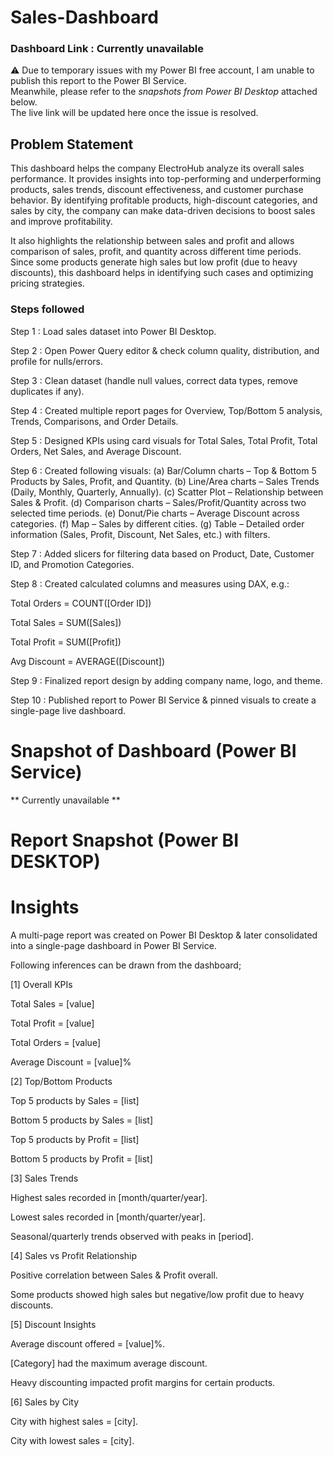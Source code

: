 # Sales-Dashboard

### Dashboard Link : Currently unavailable  

⚠ Due to temporary issues with my Power BI free account, I am unable to publish this report to the Power BI Service.  
Meanwhile, please refer to the *snapshots from Power BI Desktop* attached below.  
The live link will be updated here once the issue is resolved.

## Problem Statement

This dashboard helps the company ElectroHub analyze its overall sales performance. It provides insights into top-performing and underperforming products, sales trends, discount effectiveness, and customer purchase behavior. By identifying profitable products, high-discount categories, and sales by city, the company can make data-driven decisions to boost sales and improve profitability.

It also highlights the relationship between sales and profit and allows comparison of sales, profit, and quantity across different time periods. Since some products generate high sales but low profit (due to heavy discounts), this dashboard helps in identifying such cases and optimizing pricing strategies.


### Steps followed 

Step 1 : Load sales dataset into Power BI Desktop.

Step 2 : Open Power Query editor & check column quality, distribution, and profile for nulls/errors.

Step 3 : Clean dataset (handle null values, correct data types, remove duplicates if any).

Step 4 : Created multiple report pages for Overview, Top/Bottom 5 analysis, Trends, Comparisons, and Order Details.

Step 5 : Designed KPIs using card visuals for Total Sales, Total Profit, Total Orders, Net Sales, and Average Discount.

Step 6 : Created following visuals:
(a) Bar/Column charts – Top & Bottom 5 Products by Sales, Profit, and Quantity.
(b) Line/Area charts – Sales Trends (Daily, Monthly, Quarterly, Annually).
(c) Scatter Plot – Relationship between Sales & Profit.
(d) Comparison charts – Sales/Profit/Quantity across two selected time periods.
(e) Donut/Pie charts – Average Discount across categories.
(f) Map – Sales by different cities.
(g) Table – Detailed order information (Sales, Profit, Discount, Net Sales, etc.) with filters.

Step 7 : Added slicers for filtering data based on Product, Date, Customer ID, and Promotion Categories.

Step 8 : Created calculated columns and measures using DAX, e.g.:

Total Orders = COUNT([Order ID])

Total Sales = SUM([Sales])

Total Profit = SUM([Profit])

Avg Discount = AVERAGE([Discount])

Step 9 : Finalized report design by adding company name, logo, and theme.

Step 10 : Published report to Power BI Service & pinned visuals to create a single-page live dashboard.
        

# Snapshot of Dashboard (Power BI Service)

** Currently unavailable **
 
 # Report Snapshot (Power BI DESKTOP)

 

# Insights

A multi-page report was created on Power BI Desktop & later consolidated into a single-page dashboard in Power BI Service.

Following inferences can be drawn from the dashboard;

[1] Overall KPIs

Total Sales = [value]

Total Profit = [value]

Total Orders = [value]

Average Discount = [value]%

[2] Top/Bottom Products

Top 5 products by Sales = [list]

Bottom 5 products by Sales = [list]

Top 5 products by Profit = [list]

Bottom 5 products by Profit = [list]

[3] Sales Trends

Highest sales recorded in [month/quarter/year].

Lowest sales recorded in [month/quarter/year].

Seasonal/quarterly trends observed with peaks in [period].

[4] Sales vs Profit Relationship

Positive correlation between Sales & Profit overall.

Some products showed high sales but negative/low profit due to heavy discounts.

[5] Discount Insights

Average discount offered = [value]%.

[Category] had the maximum average discount.

Heavy discounting impacted profit margins for certain products.

[6] Sales by City

City with highest sales = [city].

City with lowest sales = [city].
